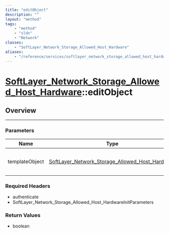 ```yaml
---
title: "editObject"
description: ""
layout: "method"
tags:
    - "method"
    - "sldn"
    - "Network"
classes:
    - "SoftLayer_Network_Storage_Allowed_Host_Hardware"
aliases:
    - "/reference/services/softlayer_network_storage_allowed_host_hardware/editObject"
---
```

# [SoftLayer_Network_Storage_Allowed_Host_Hardware](/reference/services/SoftLayer_Network_Storage_Allowed_Host_Hardware)::editObject





## Overview 


-----

### Parameters 
|Name | Type | Description |
| --- | --- | --- |
|templateObject| <a href='/reference/datatypes/SoftLayer_Network_Storage_Allowed_Host_Hardware'>SoftLayer_Network_Storage_Allowed_Host_Hardware </a>| A skeleton SoftLayer_Network_Storage_Allowed_Host_Hardware object with only the properties defined that you wish to change. Unchanged properties are left alone.|


### Required Headers
* authenticate
* SoftLayer_Network_Storage_Allowed_Host_HardwareInitParameters


### Return Values
* boolean




